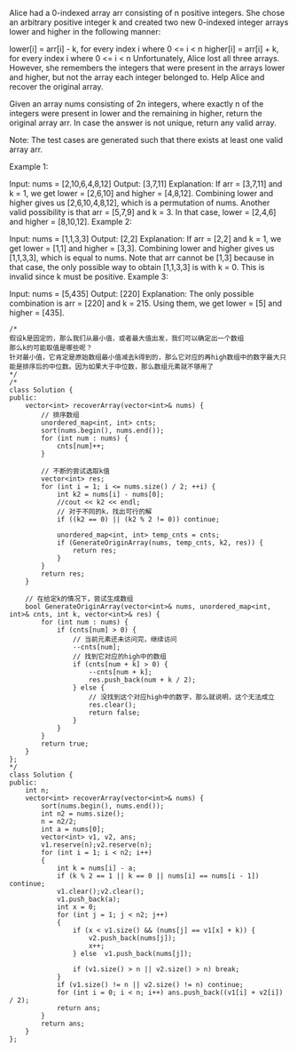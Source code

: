 Alice had a 0-indexed array arr consisting of n positive integers. She chose an arbitrary positive integer k and created two new 0-indexed integer arrays lower and higher in the following manner:

lower[i] = arr[i] - k, for every index i where 0 <= i < n
higher[i] = arr[i] + k, for every index i where 0 <= i < n
Unfortunately, Alice lost all three arrays. However, she remembers the integers that were present in the arrays lower and higher, but not the array each integer belonged to. Help Alice and recover the original array.

Given an array nums consisting of 2n integers, where exactly n of the integers were present in lower and the remaining in higher, return the original array arr. In case the answer is not unique, return any valid array.

Note: The test cases are generated such that there exists at least one valid array arr.

 

Example 1:

Input: nums = [2,10,6,4,8,12]
Output: [3,7,11]
Explanation:
If arr = [3,7,11] and k = 1, we get lower = [2,6,10] and higher = [4,8,12].
Combining lower and higher gives us [2,6,10,4,8,12], which is a permutation of nums.
Another valid possibility is that arr = [5,7,9] and k = 3. In that case, lower = [2,4,6] and higher = [8,10,12]. 
Example 2:

Input: nums = [1,1,3,3]
Output: [2,2]
Explanation:
If arr = [2,2] and k = 1, we get lower = [1,1] and higher = [3,3].
Combining lower and higher gives us [1,1,3,3], which is equal to nums.
Note that arr cannot be [1,3] because in that case, the only possible way to obtain [1,1,3,3] is with k = 0.
This is invalid since k must be positive.
Example 3:

Input: nums = [5,435]
Output: [220]
Explanation:
The only possible combination is arr = [220] and k = 215. Using them, we get lower = [5] and higher = [435].

```
/*
假设k是固定的，那么我们从最小值，或者最大值出发，我们可以确定出一个数组
那么k的可能取值是哪些呢？
针对最小值，它肯定是原始数组最小值减去k得到的，那么它对应的再high数组中的数字最大只能是排序后的中位数。因为如果大于中位数，那么数组元素就不够用了  
*/
/*
class Solution {
public:
    vector<int> recoverArray(vector<int>& nums) {
        // 排序数组
        unordered_map<int, int> cnts;
        sort(nums.begin(), nums.end());
        for (int num : nums) {
            cnts[num]++;
        }
        
        // 不断的尝试选取k值
        vector<int> res;
        for (int i = 1; i <= nums.size() / 2; ++i) {
            int k2 = nums[i] - nums[0];
            //cout << k2 << endl;
            // 对于不同的k，找出可行的解
            if ((k2 == 0) || (k2 % 2 != 0)) continue;
            
            unordered_map<int, int> temp_cnts = cnts;
            if (GenerateOriginArray(nums, temp_cnts, k2, res)) {
                return res;
            }
        }
        return res;
    }
    
    // 在给定k的情况下，尝试生成数组
    bool GenerateOriginArray(vector<int>& nums, unordered_map<int, int>& cnts, int k, vector<int>& res) {
        for (int num : nums) {
            if (cnts[num] > 0) {
                // 当前元素还未访问完，继续访问
                --cnts[num];
                // 找到它对应的high中的数组
                if (cnts[num + k] > 0) {
                    --cnts[num + k];
                    res.push_back(num + k / 2);
                } else {
                    // 没找到这个对应high中的数字，那么就说明，这个无法成立
                    res.clear();
                    return false;
                }
            }
        }
        return true;
    }
};
*/
class Solution {
public:
    int n;
    vector<int> recoverArray(vector<int>& nums) {
        sort(nums.begin(), nums.end());
        int n2 = nums.size();
        n = n2/2;
        int a = nums[0];
        vector<int> v1, v2, ans;
        v1.reserve(n);v2.reserve(n);
        for (int i = 1; i < n2; i++)
        {
            int k = nums[i] - a;
            if (k % 2 == 1 || k == 0 || nums[i] == nums[i - 1]) continue;       
            v1.clear();v2.clear();
            v1.push_back(a);
            int x = 0;
            for (int j = 1; j < n2; j++)
            {
                if (x < v1.size() && (nums[j] == v1[x] + k)) {
                    v2.push_back(nums[j]);
                    x++;
                } else  v1.push_back(nums[j]);
            
                if (v1.size() > n || v2.size() > n) break;
            }
            if (v1.size() != n || v2.size() != n) continue;
            for (int i = 0; i < n; i++) ans.push_back((v1[i] + v2[i]) / 2);
            return ans;
        }
        return ans; 
    }
};
```
